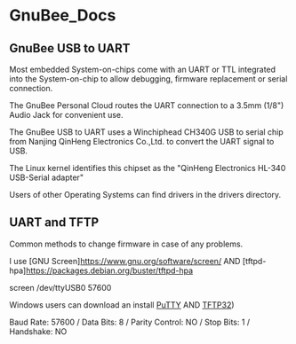 # GnuBee_Docs

## GnuBee USB to UART

Most embedded System-on-chips come with an UART or TTL integrated into the System-on-chip to allow debugging, firmware replacement or serial connection.

The GnuBee Personal Cloud routes the UART connection to a 3.5mm (1/8") Audio Jack for convenient use.

The GnuBee USB to UART uses a Winchiphead CH340G USB to serial chip from Nanjing QinHeng Electronics Co.,Ltd. to convert the UART signal to USB.

The Linux kernel identifies this chipset as the "QinHeng Electronics HL-340 USB-Serial adapter"

Users of other Operating Systems can find drivers in the drivers directory.

## UART and TFTP

Common methods to change firmware in case of any problems.

I use [GNU Screen]https://www.gnu.org/software/screen/ AND [tftpd-hpa]https://packages.debian.org/buster/tftpd-hpa

screen /dev/ttyUSB0 57600

Windows users can download an install [PuTTY](http://www.chiark.greenend.org.uk/~sgtatham/putty/download.html) AND [TFTP32](http://tftpd32.jounin.net))

 Baud Rate: 57600 / Data Bits: 8 / Parity Control: NO / Stop Bits: 1 / Handshake: NO
